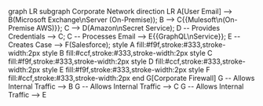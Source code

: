 graph LR
    subgraph Corporate Network
        direction LR
        A[User Email] --> B(Microsoft Exchange\nServer (On-Premise));
        B --> C{{Mulesoft\n(On-Premise AWS)}};
        C --> D(Amazon\nSecret Service);
        D -- Provides Credentials --> C;
        C -- Processes Email --> E{{GraphQL\nService}};
        E -- Creates Case --> F(Salesforce);
        style A fill:#f9f,stroke:#333,stroke-width:2px
        style B fill:#ccf,stroke:#333,stroke-width:2px
        style C fill:#f9f,stroke:#333,stroke-width:2px
        style D fill:#ccf,stroke:#333,stroke-width:2px
        style E fill:#f9f,stroke:#333,stroke-width:2px
        style F fill:#ccf,stroke:#333,stroke-width:2px
    end
    G[Corporate Firewall]
    G -- Allows Internal Traffic --> B
    G -- Allows Internal Traffic --> C
    G -- Allows Internal Traffic --> E
